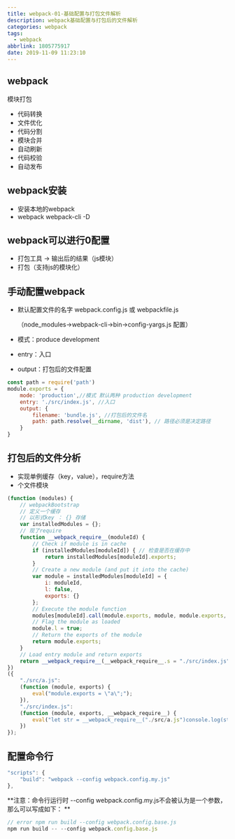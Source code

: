 ```yaml
---
title: webpack-01-基础配置与打包文件解析
description: webpack基础配置与打包后的文件解析
categories: webpack
tags:
  - webpack
abbrlink: 1805775917
date: 2019-11-09 11:23:10
---
```


## webpack

模块打包

* 代码转换
* 文件优化
* 代码分割
* 模块合并
* 自动刷新
* 代码校验
* 自动发布



## webpack安装

- 安装本地的webpack
- webpack webpack-cli -D



## webpack可以进行0配置

- 打包工具 -> 输出后的结果（js模块）
- 打包（支持js的模块化）

## 手动配置webpack

- 默认配置文件的名字 webpack.config.js 或 webpackfile.js

  （node_modules->webpack-cli->bin->config-yargs.js 配置）

- 模式：produce development

- entry：入口

- output：打包后的文件配置

```javascript
const path = require('path')
module.exports = {  
    mode: 'production',//模式 默认两种 production development  
    entry: './src/index.js', //入口 
    output: {   
        filename: 'bundle.js', //打包后的文件名  
        path: path.resolve(__dirname, 'dist'), // 路径必须是决定路径 
    }
}
```

## 打包后的文件分析

- 实现单例缓存（key，value），require方法
- 个文件模块

```javascript
(function (modules) { 
    // webpackBootstrap  
    // 定义一个缓存 
    // 以形式key ： {} 存储 
    var installedModules = {}; 
    // 现了require 
    function __webpack_require__(moduleId) {    
        // Check if module is in cache   
        if (installedModules[moduleId]) { // 检查是否在缓存中  
            return installedModules[moduleId].exports;  
        }   
        // Create a new module (and put it into the cache)   
        var module = installedModules[moduleId] = {   
            i: moduleId, 
            l: false,     
            exports: {} 
        }; 
        // Execute the module function 
        modules[moduleId].call(module.exports, module, module.exports, __webpack_require__);   
        // Flag the module as loaded  
        module.l = true;    
        // Return the exports of the module   
        return module.exports; 
    } 
    // Load entry module and return exports 
    return __webpack_require__(__webpack_require__.s = "./src/index.js");
})
({ 
    "./src/a.js":  
    (function (module, exports) {  
        eval("module.exports = \"a\";"); 
    }), 
    "./src/index.js":  
    (function (module, exports, __webpack_require__) {  
        eval("let str = __webpack_require__("./src/a.js")console.log(str);");
    })
});
```

##  配置命令行

```javascript
"scripts": {  
	"build": "webpack --config webpack.config.my.js"
},
```

**注意：命令行运行时 --config webpack.config.my.js不会被认为是一个参数，那么可以写成如下： **

```javascript
// error npm run build --config webpack.config.base.js
npm run build -- --config webpack.config.base.js
```



